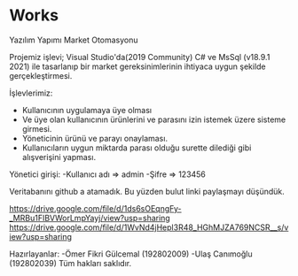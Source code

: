 # Works
Yazılım Yapımı Market Otomasyonu

  Projemiz işlevi; Visual Studio'da(2019 Community) C# ve MsSql (v18.9.1 2021) ile tasarlanıp
bir market gereksinimlerinin ihtiyaca uygun şekilde gerçekleştirmesi.


İşlevlerimiz: 
- Kullanıcının uygulamaya üye olması
- Ve üye olan kullanıcının ürünlerini ve parasını izin istemek üzere sisteme girmesi.
- Yöneticinin ürünü ve parayı onaylaması.
- Kullanıcıların uygun miktarda parası olduğu surette dilediği gibi alışverişini yapması.

Yönetici girişi:
	-Kullanıcı adı => admin
	-Şifre => 123456

Veritabanını github a atamadık. Bu yüzden bulut linki paylaşmayı düşündük.

https://drive.google.com/file/d/1ds6sOEqngFy-_MRBu1FIBVWorLmpYayj/view?usp=sharing
https://drive.google.com/file/d/1WvNd4jHepl3R48_HGhMJZA769NCSR__s/view?usp=sharing


Hazırlayanlar: 
	-Ömer Fikri Gülcemal (192802009)
	-Ulaş Canımoğlu (192802039)
Tüm hakları saklıdır.
